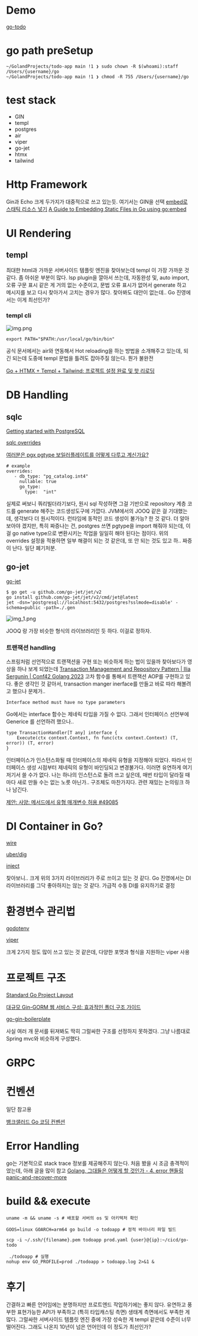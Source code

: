 
# Demo

[go-todo](https://gotodo.freeapp.me/)

# go path preSetup

```azure
~/GolandProjects/todo-app main !1 ❯ sudo chown -R $(whoami):staff /Users/{username}/go      
~/GolandProjects/todo-app main !1 ❯ chmod -R 755 /Users/{username}/go
```

# test stack

* GIN
* templ
* postgres
* air
* viper
* go-jet
* htmx
* tailwind



# Http Framework

Gin과 Echo 크게 두가지가 대중적으로 쓰고 있는듯. 여기서는 GIN을 선택
[embed로 스태틱 리소스 넣기](https://medium.com/bgpworks/golang-1-16%EC%97%90-%EC%83%88%EB%A1%9C-%EC%B6%94%EA%B0%80%EB%90%9C-%EA%B8%B0%EB%8A%A5-embed%EB%A1%9C-%EC%8A%A4%ED%83%9C%ED%8B%B1-%EB%A6%AC%EC%86%8C%EC%8A%A4-%EB%84%A3%EA%B8%B0-1675c4564f5e)
[A Guide to Embedding Static Files in Go using go:embed](https://www.iamyadav.com/blogs/a-guide-to-embedding-static-files-in-go)


# UI Rendering

## templ

최대한 html과 가까운 서버사이드 템플릿 엔진을 찾아보는데 templ 이 가장 가까운 것 같다. 좀 아쉬운 부분이 많다. lsp plugin을 깔아서 쓰는데, 자동완성 및, auto import, 오류 구문 표시 같은 게 거의 없는 수준이고, 
문법 오류 표시가 없어서 generate 하고 메시지를 보고 다시 찾아가서 고치는 경우가 많다. 찾아봐도 대안이 없는데.. Go 진영에서는 이게 최선인가?  

### templ cli

![img.png](img.png)

```azure
export PATH="$PATH:/usr/local/go/bin/bin"
```

공식 문서에서는 air와 연동해서 Hot reloading을 하는 방법을 소개해주고 있는데, 되긴 되는데 도중에 templ 문법을 틀려도 잡아주질 않는다. 뭔가 불완전 

[Go + HTMX + Templ + Tailwind: 프로젝트 설정 완료 및 핫 리로딩](https://medium.com/ostinato-rigore/go-htmx-templ-tailwind-complete-project-setup-hot-reloading-2ca1ba6c28be)


# DB Handling

## sqlc

[Getting started with PostgreSQL](https://docs.sqlc.dev/en/latest/tutorials/getting-started-postgresql.html)

[sqlc overrides](https://docs.sqlc.dev/en/stable/howto/overrides.html)

[여러분은 pgx pgtype 보일러플레이트를 어떻게 다루고 계신가요?](https://www.reddit.com/r/golang/comments/1h5q7ng/how_are_you_guys_dealing_with_pgx_pgtype/)

```azure
# example
overrides:
   - db_type: "pg_catalog.int4"
     nullable: true
     go_type:
       type:  "int"
```

실제로 써보니 쿼리빌더라기보다, 원시 sql 작성하면 그걸 기반으로 repository 계층 코드를 generate 해주는 코드생성도구에 가깝다.
JVM에서의 JOOQ 같은 걸 기대했는데, 생각보다 더 원시적이다. 런타임에 동적인 코드 생성이 불가능? 한 것 같다. 더 알아보아야 겠지만,
특히 짜증나는 건, postgres 쓰면 pgtype을 import 해줘야 되는데, 이걸 go native type으로 변환시키는 작업을 일일히 해야 된다는 점이다.
위의 overrides 설정을 적용하면 일부 해결이 되는 것 같은데, 또 안 되는 것도 있고 하.. 짜증이 난다. 일단 폐기처분.


## go-jet

[go-jet](https://github.com/go-jet/jet?tab=readme-ov-file#features)

```azure
$ go get -u github.com/go-jet/jet/v2
go install github.com/go-jet/jet/v2/cmd/jet@latest
jet -dsn='postgresql://localhost:5432/postgres?sslmode=disable' -schema=public -path=./.gen
```

![img_1.png](img_1.png)

JOOQ 랑 가장 비슷한 형식의 라이브러리인 듯 하다. 이걸로 정하자.

### 트랜잭션 handling

스프링처럼 선언적으로 트랜잭션을 구현 또는 비슷하게 하는 법이 있을까 찾아보다가 영상을 하나 보게 되었는데
[Transaction Management and Repository Pattern | Ilia Sergunin | Conf42 Golang 2023](https://www.youtube.com/watch?v=aRsea6FFAyA&ab_channel=Conf42)
고차 함수를 통해서 트랜잭션 AOP를 구현하고 있다. 좋은 생각인 것 같아서, transaction manger inerface를 만들고 
바로 따라 해볼려고 했으나 문제가..
```azure
Interface method must have no type parameters
```
Go에서는 interface 함수는 제네릭 타입을 가질 수 없다. 그래서 인터페이스 선언부에 Generice 를 선언하려 했으나..

```azure
type TransactionHandler[T any] interface {
	Execute(ctx context.Context, fn func(ctx context.Context) (T, error)) (T, error)
}
```
인터페이스가 인스턴스화될 때 인터페이스의 제네릭 유형을 지정해야 되었다. 따라서 인터페이스 생성 시점부터 제네릭의 유형이
바인딩되고 변경불가다. 이러면 유연하게 여기저기서 쓸 수가 없다. 나는 하나의 인스턴스로 돌려 쓰고 싶은데, 매번 타입이 달라질 
때마다 새로 만들 수는 없는 노릇 아닌가.. 구조체도 마찬가지다. 
관련 재밌는 논의링크 하나 남긴다.

[제안: 사양: 메서드에서 유형 매개변수 허용 #49085](https://github.com/golang/go/issues/49085)






# DI Container in Go?

[wire](https://github.com/google/wire)

[uber/dig](https://github.com/uber-go/dig)

[inject](https://github.com/facebookarchive/inject)

찾아보니.. 크게 위의 3가지 라이브러리가 주로 쓰이고 있는 것 같다. Go 진영에서는 DI 라이브러리를 그닥 좋아하지는 않는 것 같다. 가급적 수동 DI를 유지하기로 결정  

# 환경변수 관리법

[godotenv](https://github.com/joho/godotenv)

[viper](https://github.com/spf13/viper)

크게 2가지 정도 많이 쓰고 있는 것 같은데, 다양한 포맷과 형식을 지원하는 viper 사용


# 프로젝트 구조

[Standard Go Project Layout](https://github.com/golang-standards/project-layout/blob/master/README_ko.md)

[대규모 Gin-GORM 웹 서비스 구성: 효과적인 폴더 구조 가이드](https://fenixara.com/organizing-a-large-scale-gin-gorm-web-service-a-guide-to-effective-folder-structure/)

[go-gin-boilerplate](https://github.com/vsouza/go-gin-boilerplate)

사실 여러 개 문서를 뒤져봐도 딱히 그럴싸한 구조를 선정하지 못하겠다. 그냥 나름대로 Spring mvc와 비슷하게 구성했다.

# GRPC

# 컨벤션

일단 참고용

[뱅크샐러드 Go 코딩 컨벤션](https://blog.banksalad.com/tech/go-best-practice-in-banksalad/)


# Error Handling

go는 기본적으로 stack trace 정보를 제공해주지 않는다. 처음 봤을 시 조금 충격적이었는데, 아래 글을 많이 참고
[Golang, 그대들은 어떻게 할 것인가 - 4. error 핸들링](https://d2.naver.com/helloworld/6507662)
[panic-and-recover-more](https://go101.org/article/panic-and-recover-more.html)

# build && execute
```azure
uname -m && uname -s # 배포할 서버의 os 및 아키텍처 확인 

GOOS=linux GOARCH=arm64 go build -o todoapp # 정적 바이너리 파일 빌드
    
scp -i ~/.ssh/{filename}.pem todoapp prod.yaml {user}@{ip}:~/cicd/go-todo    
    
 ./todoapp # 실행 
nohup env GO_PROFILE=prod ./todoapp > todoapp.log 2>&1 & 

```


# 후기

간결하고 빠른 언어임에는 분명하지만 프로트엔드 작업하기에는 좋지 않다. 유연하고 풍부한 표현가능한 API가 부족하고
(특히 타입캐스팅 측면) 생태계 측면에서도 부족한 게 많다. 그럴싸한 서버사이드 템플릿 엔진 중에 가장 성숙한 게 templ
같은데 수준이 너무 떨어진다. 그래도 나온지 10년이 넘은 언어인데 이 정도가 최선인가? 